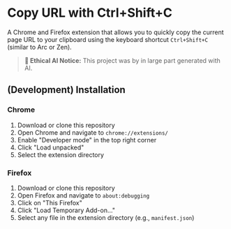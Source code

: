 # Copy URL with Ctrl+Shift+C

A Chrome and Firefox extension that allows you to quickly copy the current page URL to your clipboard using the keyboard shortcut `Ctrl+Shift+C` (similar to Arc or Zen).

> **🤖 Ethical AI Notice:** This project was by in large part generated with AI.

## (Development) Installation

### Chrome

1. Download or clone this repository
2. Open Chrome and navigate to `chrome://extensions/`
3. Enable "Developer mode" in the top right corner
4. Click "Load unpacked"
5. Select the extension directory

### Firefox

1. Download or clone this repository
2. Open Firefox and navigate to `about:debugging`
3. Click on "This Firefox"
4. Click "Load Temporary Add-on..."
5. Select any file in the extension directory (e.g., `manifest.json`)
